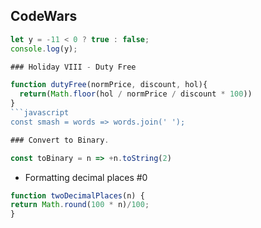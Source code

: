 ## **CodeWars**


```javascript
let y = -11 < 0 ? true : false;
console.log(y);
```
```javascript
### Holiday VIII - Duty Free

function dutyFree(normPrice, discount, hol){
  return(Math.floor(hol / normPrice / discount * 100))
}
```javascript 
const smash = words => words.join(' ');  
```

```javascript
### Convert to Binary.

const toBinary = n => +n.toString(2)
```


* Formatting decimal places #0
```javascript
function twoDecimalPlaces(n) {
return Math.round(100 * n)/100;
}
```
























